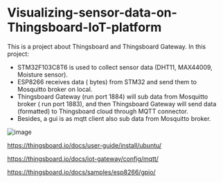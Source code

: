 # Visualizing-sensor-data-on-Thingsboard-IoT-platform
This is a project about Thingsboard and Thingsboard Gateway.
In this project:
  - STM32F103C8T6 is used to collect sensor data (DHT11, MAX44009, Moisture sensor). 
  - ESP8266 receives data ( bytes) from STM32 and send them to Mosquitto broker on local. 
  - Thingsboard Gateway (run port 1884) will sub data from Mosquitto broker ( run port 1883), and then Thingsboard Gateway will send data (formatted) to Thingsboard cloud through MQTT connector.
  - Besides, a gui is as mqtt client also sub data from Mosquitto broker.

![image](https://user-images.githubusercontent.com/67432831/120340822-8a348680-c320-11eb-9758-d851d31f62a2.png)

https://thingsboard.io/docs/user-guide/install/ubuntu/

https://thingsboard.io/docs/iot-gateway/config/mqtt/

https://thingsboard.io/docs/samples/esp8266/gpio/
